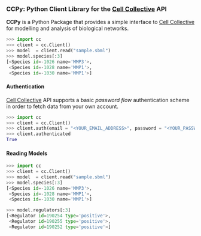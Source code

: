 ### CCPy: Python Client Library for the [Cell Collective](https://cellcollective.org) API

**CCPy** is a Python Package that provides a simple interface to 
[Cell Collective](https://cellcollective.org) for modelling and analysis of 
biological networks.

```python
>>> import cc
>>> client = cc.Client()
>>> model  = client.read("sample.sbml")
>>> model.species[:3]
[<Species id=-1026 name='MMP3'>,
 <Species id=-1028 name='MMP1'>,
 <Species id=-1030 name='MMP1'>]
```

#### Authentication

[Cell Collective](https://cellcollective.org) API supports a basic 
*password flow* authentication scheme in order to fetch data from your own 
account.

```python
>>> import cc
>>> client = cc.Client()
>>> client.auth(email = "<YOUR_EMAIL_ADDRESS>", password = "<YOUR_PASSWORD>")
>>> client.authenticated
True
```

#### Reading Models

```python
>>> import cc
>>> client = cc.Client()
>>> model  = client.read("sample.sbml")
>>> model.species[:3]
[<Species id=-1026 name='MMP3'>,
 <Species id=-1028 name='MMP1'>,
 <Species id=-1030 name='MMP1'>]

>>> model.regulators[:3]
[<Regulator id=190254 type='positive'>,
 <Regulator id=190255 type='positive'>,
 <Regulator id=190252 type='positive'>]
```